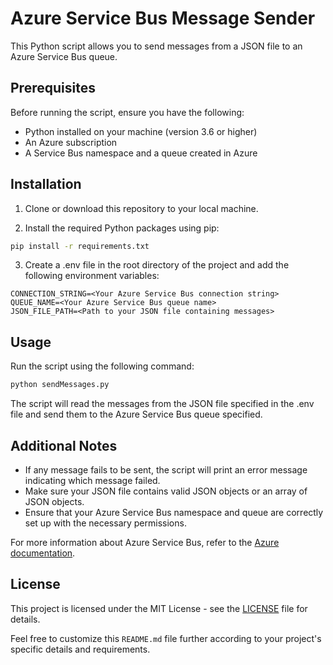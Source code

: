 # Azure Service Bus Message Sender

This Python script allows you to send messages from a JSON file to an Azure Service Bus queue.

## Prerequisites

Before running the script, ensure you have the following:

- Python installed on your machine (version 3.6 or higher)
- An Azure subscription
- A Service Bus namespace and a queue created in Azure

## Installation

1. Clone or download this repository to your local machine.

2. Install the required Python packages using pip:

```bash
pip install -r requirements.txt
```
3. Create a .env file in the root directory of the project and add the following environment variables:
```commandline
CONNECTION_STRING=<Your Azure Service Bus connection string>
QUEUE_NAME=<Your Azure Service Bus queue name>
JSON_FILE_PATH=<Path to your JSON file containing messages>
```
## Usage
Run the script using the following command:
```python
python sendMessages.py
```
The script will read the messages from the JSON file specified in the .env file and send them to the Azure Service Bus queue specified.

## Additional Notes
- If any message fails to be sent, the script will print an error message indicating which message failed.
- Make sure your JSON file contains valid JSON objects or an array of JSON objects.
- Ensure that your Azure Service Bus namespace and queue are correctly set up with the necessary permissions.

For more information about Azure Service Bus, refer to the [Azure documentation](https://docs.microsoft.com/en-us/azure/service-bus-messaging/service-bus-messaging-overview).

## License
This project is licensed under the MIT License - see the [LICENSE]() file for details.

Feel free to customize this `README.md` file further according to your project's specific details and requirements.



